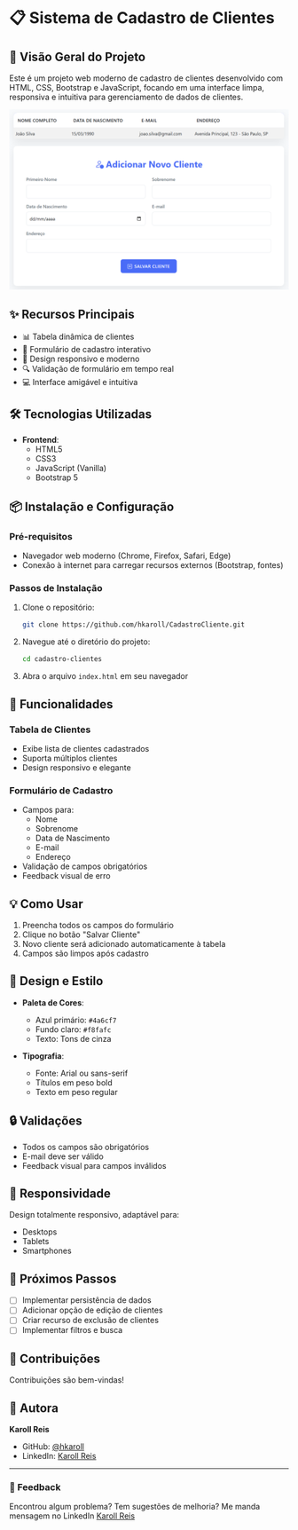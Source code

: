 # 📋 Sistema de Cadastro de Clientes

## 🚀 Visão Geral do Projeto

Este é um projeto web moderno de cadastro de clientes desenvolvido com HTML, CSS, Bootstrap e JavaScript, focando em uma interface limpa, responsiva e intuitiva para gerenciamento de dados de clientes.

![Captura de Tela do Projeto](/img/projeto.png)

## ✨ Recursos Principais

- 📊 Tabela dinâmica de clientes
- 📝 Formulário de cadastro interativo
- 🎨 Design responsivo e moderno
- 🔍 Validação de formulário em tempo real
- 💻 Interface amigável e intuitiva

## 🛠 Tecnologias Utilizadas

- **Frontend**:
  - HTML5
  - CSS3
  - JavaScript (Vanilla)
  - Bootstrap 5

## 📦 Instalação e Configuração

### Pré-requisitos

- Navegador web moderno (Chrome, Firefox, Safari, Edge)
- Conexão à internet para carregar recursos externos (Bootstrap, fontes)

### Passos de Instalação

1. Clone o repositório:
   ```bash
   git clone https://github.com/hkaroll/CadastroCliente.git
   ```

2. Navegue até o diretório do projeto:
   ```bash
   cd cadastro-clientes
   ```

3. Abra o arquivo `index.html` em seu navegador

## 🔧 Funcionalidades

### Tabela de Clientes
- Exibe lista de clientes cadastrados
- Suporta múltiplos clientes
- Design responsivo e elegante

### Formulário de Cadastro
- Campos para:
  - Nome
  - Sobrenome
  - Data de Nascimento
  - E-mail
  - Endereço
- Validação de campos obrigatórios
- Feedback visual de erro

## 💡 Como Usar

1. Preencha todos os campos do formulário
2. Clique no botão "Salvar Cliente"
3. Novo cliente será adicionado automaticamente à tabela
4. Campos são limpos após cadastro

## 🎨 Design e Estilo

- **Paleta de Cores**:
  - Azul primário: `#4a6cf7`
  - Fundo claro: `#f8fafc`
  - Texto: Tons de cinza

- **Tipografia**:
  - Fonte: Arial ou sans-serif
  - Títulos em peso bold
  - Texto em peso regular

## 🔒 Validações

- Todos os campos são obrigatórios
- E-mail deve ser válido
- Feedback visual para campos inválidos

## 📱 Responsividade

Design totalmente responsivo, adaptável para:
- Desktops
- Tablets
- Smartphones

## 🚧 Próximos Passos

- [ ] Implementar persistência de dados
- [ ] Adicionar opção de edição de clientes
- [ ] Criar recurso de exclusão de clientes
- [ ] Implementar filtros e busca

## 🤝 Contribuições

Contribuições são bem-vindas!

## 👥 Autora

**Karoll Reis**
- GitHub: [@hkaroll](https://github.com/hkaroll)
- LinkedIn: [Karoll Reis](https://www.linkedin.com/in/karollreis/)

---

### 💌 Feedback

Encontrou algum problema? Tem sugestões de melhoria? Me manda mensagem no LinkedIn
[Karoll Reis](https://www.linkedin.com/in/karollreis/)
